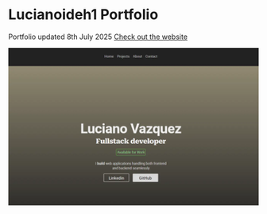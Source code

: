 # Lucianoideh1 Portfolio
Portfolio updated 8th July 2025
[Check out the website](https://lucianoideh1.github.io/)

![portfolio home page](./imgs/projects/readme-portfolio.webp)
